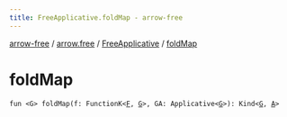 ```yaml
---
title: FreeApplicative.foldMap - arrow-free
---
```


[arrow-free](../../index.html) / [arrow.free](../index.html) / [FreeApplicative](index.html) / [foldMap](./fold-map.html)

# foldMap

`fun <G> foldMap(f: FunctionK<`[`F`](index.html#F)`, `[`G`](fold-map.html#G)`>, GA: Applicative<`[`G`](fold-map.html#G)`>): Kind<`[`G`](fold-map.html#G)`, `[`A`](index.html#A)`>`